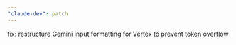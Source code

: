 ```yaml
---
"claude-dev": patch
---
```


fix: restructure Gemini input formatting for Vertex to prevent token overflow
